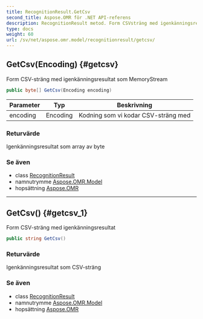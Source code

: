 ```yaml
---
title: RecognitionResult.GetCsv
second_title: Aspose.OMR för .NET API-referens
description: RecognitionResult metod. Form CSVsträng med igenkänningsresultat som MemoryStream
type: docs
weight: 60
url: /sv/net/aspose.omr.model/recognitionresult/getcsv/
---
```

## GetCsv(Encoding) {#getcsv}

Form CSV-sträng med igenkänningsresultat som MemoryStream

```csharp
public byte[] GetCsv(Encoding encoding)
```

| Parameter | Typ | Beskrivning |
| --- | --- | --- |
| encoding | Encoding | Kodning som vi kodar CSV-sträng med |

### Returvärde

Igenkänningsresultat som array av byte

### Se även

* class [RecognitionResult](../)
* namnutrymme [Aspose.OMR.Model](../../recognitionresult/)
* hopsättning [Aspose.OMR](../../../)

---

## GetCsv() {#getcsv_1}

Form CSV-sträng med igenkänningsresultat

```csharp
public string GetCsv()
```

### Returvärde

Igenkänningsresultat som CSV-sträng

### Se även

* class [RecognitionResult](../)
* namnutrymme [Aspose.OMR.Model](../../recognitionresult/)
* hopsättning [Aspose.OMR](../../../)



